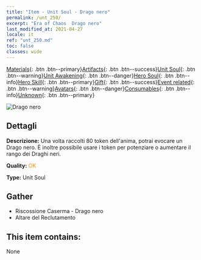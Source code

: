 ```yaml
---
title: "Item - Unit Soul - Drago nero"
permalink: /unt_250/
excerpt: "Era of Chaos  Drago nero"
last_modified_at: 2021-04-27
locale: it
ref: "unt_250.md"
toc: false
classes: wide
---
```

 [Materials](/ItemsIT/){: .btn .btn--primary}[Artifacts](/ItemsIT/Artifacts/){: .btn .btn--success}[Unit Soul](/ItemsIT/UnitSoul/){: .btn .btn--warning}[Unit Awakening](/ItemsIT/UnitAwakening/){: .btn .btn--danger}[Hero Soul](/ItemsIT/HeroSoul/){: .btn .btn--info}[Hero Skill](/ItemsIT/HeroSkill/){: .btn .btn--primary}[Gift](/ItemsIT/Gift/){: .btn .btn--success}[Event related](/ItemsIT/Events/){: .btn .btn--warning}[Avatars](/ItemsIT/Avatars/){: .btn .btn--danger}[Consumables](/ItemsIT/Consumables/){: .btn .btn--info}[Unknown](/ItemsIT/Unknown/){: .btn .btn--primary}

 ![Drago nero](/images/u/ti_heilong.jpg)

## Dettagli
 **Descrizione:** Una volta raccolti 80 token dell'anima, potrai evocare un Drago nero. È inoltre possibile usare i token per potenziare o aumentare il rango dei Draghi neri.

 **Quality:** <span style="color: #FF8C00">OK</span>

 **Type:** Unit Soul

## Gather

*    Riscossione Caserma - Drago nero 
*    Altare del Reclutamento 

## This item contains:

  None

